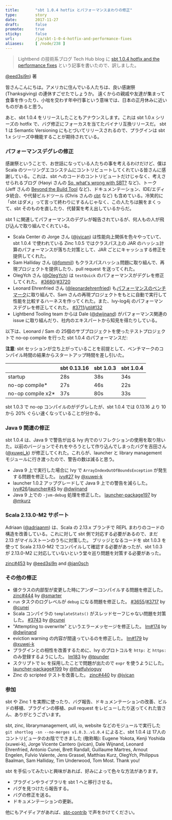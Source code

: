 ```yaml
---
title:       "sbt 1.0.4 hotfix とパフォーマンスまわりの修正"
type:        story
date:        2017-11-27
draft:       false
promote:     true
sticky:      false
url:         /ja/sbt-1-0-4-hotfix-and-performance-fixes
aliases:     [ /node/238 ]
---
```


> Lightbend の技術系ブログ Tech Hub blog に [sbt 1.0.4 hotfix and the performance fixes](https://developer.lightbend.com/blog/2017-11-27-sbt-1-0-4-hotfix-and-performance-fixes/) という記事を書いたので、訳しました。

[@eed3si9n](https://twitter.com/eed3si9n)) 著

皆さんこんにちは。アメリカに住んでいる人たちは、良い感謝祭 (Thanksgiving) の連休すごせたでしょうか。
遠くからの親戚や友達が集まって食事を作ったり、小咄を交わす年中行事という意味では、日本の正月休みに近いものがあると思う。

あと、sbt 1.0.4 をリリースしたこともアナウンスします。これは sbt 1.0.x シリーズの hotfix で、バグ修正にフォーカスを当てたバイナリ互換リリースだ。
sbt 1 は Semantic Versioning にもとづいてリリースされるので、プラグインは sbt 1.x シリーズ中機能することが期待されている。

### パフォーマンスデグレの修正

感謝祭ということで、お世話になっている人たちの事を考えるわけだけど、僕は Scala のツーリングエコシステムにコントリビュートしてくれている皆さんに感謝している。これは、sbt へのコードのコントリビュートだけじゃなく、考えさせられるブログ (Haoyi さんの [So, what's wrong with SBT?](http://www.lihaoyi.com/post/SowhatswrongwithSBT.html) など)、トーク (Jeff さんの [Beyond the Build Tool](https://www.youtube.com/watch?v=zWh4kFX63Gc) など)、ドキュメンテーション、IDE/エディタ統合、や代替ビルドツール (Chris さんの [cbt](https://github.com/cvogt/cbt) など) も含めている。冷笑的に「sbt はダメ」って言って終わりにするんじゃなく、この人たちは腕をまくって、sbt そのものを直したり、代替案を考え出しているからだ。

sbt 1 に関連してパフォーマンスのデグレが報告されているが、何人もの人が飛び込んで取り組んでくれている。

- Scala Center の Jorge さん ([@jvican](https://twitter.com/jvican)) は性能向上関係を色々やっていて、sbt 1.0.4 で使われている Zinc 1.0.5 ではクラスパス上の JAR のハッシュ計算のパフォーマンスが落ちた対策として、JAR ごとにキャッシュする修正を提供してくれた。
- Sam Halliday さん ([@fommil](https://twitter.com/fommil))‏ もクラスパスハッシュ問題に取り組んで、再現プロジェクトを提供したり、pull request を送ってくれた。
- OlegYch さん ([@OlegYch](https://twitter.com/OlegYch)) は `testQuick` のパフォーマンスがデグレを修正してくれた。 [#3680][3680]/[#3720][3720]
- Leonard Ehrenfried さん ([@leonardehrenfried][@leonardehrenfried]) も[パフォーマンスのベンチマーク](https://leonard.io/blog/2017/11/a-reproducible-benchmark-for-sbt/)に取り組んで、Sam さんの再現プロジェクトをもとに自動で実行して性能を比較するハーネスを作ってくれた。また、Ivy-log4j のパフォーマンスデグレを修正してくれた。 [#3711][3711]/[util#132][util132]
- Lightbend Tooling team からは Dale ([@dwijnand](https://twitter.com/dwijnand)) がパフォーマンス関連の issue に取り組んだり、社内のエキスパートから知見を得たりしている。

以下は、Leonard / Sam の 25個のサブプロジェクトを使ったテストプロジェクトで no-op compile を行った sbt 1.0.4 のパフォーマンスだ:

**注意**: sbt セッションが立ち上がっていることを前提として、ベンチマークのコンパイル時間の結果からスタートアップ時間を差し引いた。

|                   | sbt 0.13.16 | sbt 1.0.3 | sbt 1.0.4 |
| ----------------- | ----------  | --------- | --------- |
| startup           | 28s         | 38s       | 34s       |
| no-op compile*    | 27s         | 46s       | 22s       |
| no-op compile x2* | 37s         | 80s       | 33s       |

sbt 1.0.3 で no-op コンパイルのがデグレしたが、sbt 1.0.4 では 0.13.16 より 10 から 20% ぐらい速くなっていることが分かる。

### Java 9 関連の修正

sbt 1.0.4 は、Java 9 で警告が出る Ivy 内でのリフレクションの使用を取り除いた。以前のバージョンでそれをやろうとして作り込んでしまったバグを吉田さん ([@xuwei_k](https://twitter.com/xuwei_k)) が修正してくれた。これらが、launcher と library management モジュールに行き渡ったので、警告の数は減ると思う。

- Java 9 上で実行した場合に Ivy で `ArrayIndexOutOfBoundsException` が発生する問題を修正した。 [ivy#27][ivy27] by [@xuwei-k][@xuwei-k]
- launcher 1.0.2 アップグレードして Java 9 上での警告を減らした。 [ivy#26][ivy26]/[launcher#45][launcher45] by [@dwijnand][@dwijnand]
- Java 9 上での `-jvm-debug` 処理を修正した。 [launcher-package197][sbt-launcher-package197] by [@mkurz][@mkurz]

### Scala 2.13.0-M2 サポート

Adriaan ([@adriaanm](https://twitter.com/adriaanm/)) は、Scala の 2.13.x ブランチで REPL まわりのコードの構造を改善している。これに対して sbt 側で対応する必要があるので、まだ 2.13 がマイルストーンのうちに対策した。
ブリッジとなるコードを sbt 1.0.3 を使って Scala 2.13.0-M2 でコンパイルして確認する必要があったが、sbt 1.0.3 が 2.13.0-M2 に対応していないという堂々巡り問題を対策する必要があった。

[zinc#453][zinc453] by [@eed3si9n][@eed3si9n] and [@jan0sch][@jan0sch]

### その他の修正

- 値クラスの内部型が変更した時にアンダーコンパイルする問題を修正した。 [zinc#444][zinc444] by [@smarter][@smarter]
- `run` タスクのログレベルが `debug` になる問題を修正した。 [#3655][3655]/[#3717][3717] by [@cunei][@cunei]
- Scala コンパイラの `templateStats()` がスレッドセーフじゃない問題を対策した。 [#3743][3743] by [@cunei][@cunei]
- "Attempting to overwrite" というエラーメッセージを修正した。 [lm#174][lm174] by [@dwijnand][@dwijnand]
- eviction warning の内容が間違っているのを修正した。 [lm#179][lm179] by [@xuwei-k][@xuwei-k]
- プラグインとの相性を改善するために、Ivy のプロトコルを `http:` と `https:` のみ登録するようにした。 [lm183][lm183] by [@tpunder][@tpunder]
- スクリプトで `bc` を採用したことで問題が出たので `expr` を使うようにした。 [launcher-package#199][sbt-launcher-package199] by [@thatfulvioguy][@thatfulvioguy]
- Zinc の scripted テストを改善した。 [zinc#440][zinc440] by [@jvican][@jvican]

### 参加

sbt や Zinc 1 を実際に使ったり、バグ報告、ドキュメンテーションの改善、ビルドの移植、プラグインの移植、pull request をレビューしたり送ってくれた皆さん、ありがとうございます。

sbt, zinc, librarymanagement, util, io, website などのモジュールで実行した `git shortlog -sn --no-merges v1.0.3..v1.0.4` によると、sbt 1.0.4 は 17人のコントリビュータのお陰でできました (敬称略): Eugene Yokota, Kenji Yoshida (xuwei-k), Jorge Vicente Cantero (jvican), Dale Wijnand, Leonard Ehrenfried, Antonio Cunei, Brett Randall, Guillaume Martres, Arnout Engelen, Fulvio Valente, Jens Grassel, Matthias Kurz, OlegYch, Philippus Baalman, Sam Halliday, Tim Underwood, Tom Most. Thank you!

sbt を手伝ってみたいと興味があれば、好みによって色々な方法があります。

- プラグインやライブラリを sbt 1 へと移行させる。
- バグを見つけたら報告する。
- バグの修正を送る。
- ドキュメンテーションの更新。

他にもアイディアがあれば、[sbt-contrib](https://gitter.im/sbt/sbt-contrib) で声をかけてください。

  [@dwijnand]: https://github.com/dwijnand
  [@cunei]: https://github.com/cunei
  [@eed3si9n]: https://github.com/eed3si9n
  [@jvican]: https://github.com/jvican
  [@OlegYch]: https://github.com/OlegYch
  [@leonardehrenfried]: https://github.com/leonardehrenfried
  [@xuwei-k]: https://github.com/xuwei-k
  [@tpunder]: https://github.com/tpunder
  [@smarter]: https://github.com/smarter
  [@jan0sch]: https://github.com/jan0sch
  [@mkurz]: https://github.com/mkurz
  [@thatfulvioguy]: https://github.com/thatfulvioguy
  [@fommil]: https://github.com/fommil
  [3655]: https://github.com/sbt/sbt/issues/3655
  [3717]: https://github.com/sbt/sbt/pull/3717
  [ivy26]: https://github.com/sbt/ivy/pull/26
  [ivy27]: https://github.com/sbt/ivy/pull/27
  [launcher45]: https://github.com/sbt/launcher/pull/45
  [3680]: https://github.com/sbt/sbt/issues/3680
  [3720]: https://github.com/sbt/sbt/pull/3720
  [3743]: https://github.com/sbt/sbt/pull/3743
  [3711]: https://github.com/sbt/sbt/issues/3711
  [util132]: https://github.com/sbt/util/pull/132
  [lm174]: https://github.com/sbt/librarymanagement/pull/174
  [lm179]: https://github.com/sbt/librarymanagement/pull/179
  [lm183]: https://github.com/sbt/librarymanagement/pull/183
  [zinc452]: https://github.com/sbt/zinc/pull/452
  [zinc444]: https://github.com/sbt/zinc/pull/444
  [zinc453]: https://github.com/sbt/zinc/pull/453
  [zinc440]: https://github.com/sbt/zinc/pull/440
  [sbt-launcher-package197]: https://github.com/sbt/sbt-launcher-package/pull/197
  [sbt-launcher-package199]: https://github.com/sbt/sbt-launcher-package/pull/199

